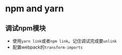# npm and yarn

## 调试npm模块

- 使用`yarn link`或者`npm link`。记住调试完成要`unlink`
- 配置webpack的`transform-imports`
